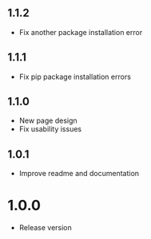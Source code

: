 
## 1.1.2
* Fix another package installation error

## 1.1.1
* Fix pip package installation errors

## 1.1.0
* New page design
* Fix usability issues

## 1.0.1
* Improve readme and documentation

# 1.0.0
* Release version
